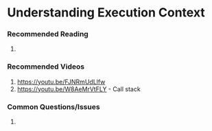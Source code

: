 # Understanding Execution Context


### Recommended Reading
1. 

### Recommended Videos
1. https://youtu.be/FJNRmUdLlfw
2. https://youtu.be/W8AeMrVtFLY - Call stack

### Common Questions/Issues
1. 